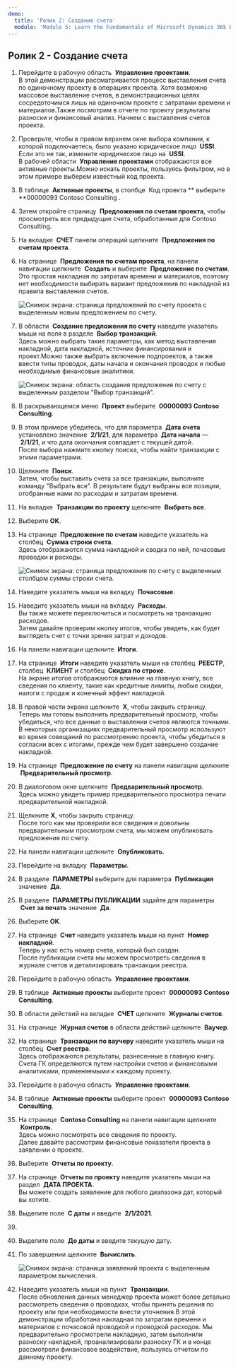 ```yaml
---
demo:
  title: 'Ролик 2: Создание счета'
  module: 'Module 5: Learn the Fundamentals of Microsoft Dynamics 365 Project Operations'
---
```


## Ролик 2 - Создание счета

1. Перейдите в рабочую область  **Управление проектами**.  
    В этой демонстрации рассматривается процесс выставления счета по одиночному проекту в операциях проекта. Хотя возможно массовое выставление счетов, в демонстрационных целях сосредоточимся лишь на одиночном проекте с затратами времени и материалов.Также посмотрим в отчете по проекту результаты разноски и финансовый анализ. Начнем с выставления счетов проекта. 

1. Проверьте, чтобы в правом верхнем окне выбора компании, к которой подключаетесь, было указано юридическое лицо  **USSI**. Если это не так, измените юридическое лицо на  **USSI**.  
    В рабочей области  **Управление проектами** отображаются все активные проекты.Можно искать проекты, пользуясь фильтром, но в этом примере выберем известный код проекта. 

1. В таблице  **Активные проекты**, в столбце  Код проекта ** выберите **00000093 Contoso Consulting .  

1. Затем откройте страницу  **Предложения по счетам проекта**, чтобы просмотреть все предыдущие счета, обработанные для Contoso Consulting. 

1. На вкладке  **СЧЕТ** панели операций щелкните  **Предложения по счетам проекта**. 

1. На странице  **Предложения по счетам проекта**, на панели навигации щелкните  **Создать** и выберите  **Предложение по счетам**.  
    Это простая накладная по затратам времени и материалов, поэтому нет необходимости выбирать вариант предложения по накладной из правила выставления счетов. 

    ![Снимок экрана: страница предложений по счету проекта с выделенным новым предложением по счету.](./media/projops_invoice_1_new_invoice_proposal.png)

1. В области  **Создание предложения по счету** наведите указатель мыши на поля в разделе  **Выбор транзакций**.  
    Здесь можно выбрать такие параметры, как метод выставления накладной, дата накладной, источник финансирования и проект.Можно также выбрать включение подпроектов, а также ввести типы проводок, даты начала и окончания проводок и любые необходимые финансовые аналитики. 

    ![Снимок экрана: область создания предложения по счету с выделенным разделом "Выбор транзакций".](./media/projops_invoice_2_select_transactions.png)

1. В раскрывающемся меню  **Проект** выберите  **00000093 Contoso Consulting**. 

1. В этом примере убедитесь, что для параметра  **Дата счета** установлено значение  **2/1/21**, для параметра  **Дата начала** —  **2/1/21**, и что дата окончания совпадает с текущей датой.  
    После выбора нажмите кнопку поиска, чтобы найти транзакции с этими параметрами.

1. Щелкните  **Поиск**.  
    Затем, чтобы выставить счета за все транзакции, выполните команду "Выбрать все". В результате будут выбраны все позиции, отобранные нами по расходам и затратам времени.

1. На вкладке  **Транзакции по проекту** щелкните  **Выбрать все**.

1. Выберите **OK**. 

1. На странице  **Предложение по счетам** наведите указатель на столбец  **Сумма строки счета**.  
    Здесь отображаются сумма накладной и сводка по ней, почасовые проводки и расходы.

    ![Снимок экрана: страница предложения по счету с выделенным столбцом суммы строки счета.](./media/projops_invoice_3_invoice_line_amount_column.png)

1. Наведите указатель мыши на вкладку  **Почасовые**. 

1. Наведите указатель мыши на вкладку  **Расходы**.  
    Вы также можете переключиться и посмотреть на транзакцию расходов.  
Затем давайте проверим кнопку итогов, чтобы увидеть, как будет выглядеть счет с точки зрения затрат и доходов.

1. На панели навигации щелкните  **Итоги**.

1. На странице  **Итоги** наведите указатель мыши на столбец  **РЕЕСТР**, столбец  **КЛИЕНТ** и столбец  **Скидка по строке**.  
    На экране итогов отображаются влияние на главную книгу, все сведения по клиенту, такие как кредитные лимиты, любые скидки, налоги с продаж и конечный эффект накладной. 

1. В правой части экрана щелкните  **X**, чтобы закрыть страницу.  
    Теперь мы готовы выполнить предварительный просмотр, чтобы убедиться, что все данные о выставлении счетов являются точными. В некоторых организациях предварительный просмотр используют во время совещаний по рассмотрению проекта, чтобы убедиться в согласии всех с итогами, прежде чем будет завершено создание накладной. 

1. На странице  **Предложение по счету** на панели навигации щелкните  **Предварительный просмотр**. 

1. В диалоговом окне щелкните  **Предварительный просмотр**.  
    Здесь можно увидеть пример предварительного просмотра печати предварительной накладной. 

1. Щелкните **X**, чтобы закрыть страницу.  
    После того как мы проверили все сведения и довольны предварительным просмотром счета, мы можем опубликовать предложение по счету.

1. На панели навигации щелкните  **Опубликовать**.

1. Перейдите на вкладку  **Параметры**.

1. В разделе  **ПАРАМЕТРЫ** выберите для параметра  **Публикация** значение  **Да**.

1. В разделе  **ПАРАМЕТРЫ ПУБЛИКАЦИИ** задайте для параметры  **Счет за печать** значение  **Да**.

1. Выберите **OK**.

1. На странице  **Счет** наведите указатель мыши на пункт  **Номер накладной**.  
    Теперь у нас есть номер счета, который был создан.  
    После публикации счета мы можем просмотреть сведения в журнале счетов и детализировать транзакции реестра.

1. Перейдите в рабочую область  **Управление проектами**.

1. В таблице  **Активные проекты** выберите проект  **00000093** **Contoso Consulting**.

1. В области действий на вкладке  **СЧЕТ** щелкните  **Журналы счетов**.

1. На странице  **Журнал счетов** в области действий щелкните  **Ваучер**.

1. На странице  **Транзакции по ваучеру** наведите указатель мыши на столбец  **Счет реестра**.  
    Здесь отображаются результаты, разнесенные в главную книгу. Счета ГК определяются путем настройки счетов и финансовыми аналитиками, применяемыми к каждому проекту.

1. Перейдите в рабочую область  **Управление проектами**. 

1. В таблице  **Активные проекты** выберите проект  **00000093 Contoso Consulting**.

1. На странице  **Contoso Consulting** на панели навигации щелкните  **Контроль**.  
    Здесь можно посмотреть все сведения по проекту.  
    Далее давайте рассмотрим финансовые показатели проекта в заявлении о проекте.

1. Выберите  **Отчеты по проекту**.

1. На странице  **Отчеты по проекту** наведите указатель мыши на раздел  **ДАТА ПРОЕКТА**.  
Вы можете создать заявление для любого диапазона дат, который вы хотите.

1. Выделите поле  **С даты** и введите  **2/1/2021**.
1. 
1. Выделите поле  **До даты** и введите текущую дату.

1. По завершении щелкните  **Вычислить**.

    ![Снимок экрана: страница заявлений проекта с выделенным параметром вычисления.](./media/projops_invoice_4_calculate.png)

1. Наведите указатель мыши на пункт  **Транзакции**.  
    После обновления данных менеджер проекта может более детально рассмотреть сведения о проводках, чтобы принять решения по проекту или при необходимости внести уточнения.В этой демонстрации обработана накладная по затратам времени и материалов с почасовой проводкой и проводкой расходов. Мы предварительно просмотрели накладную, затем выполнили разноску накладной, проанализировали разноску ГК и в конце рассмотрели финансовое воздействие, пользуясь отчетом по данному проекту.
